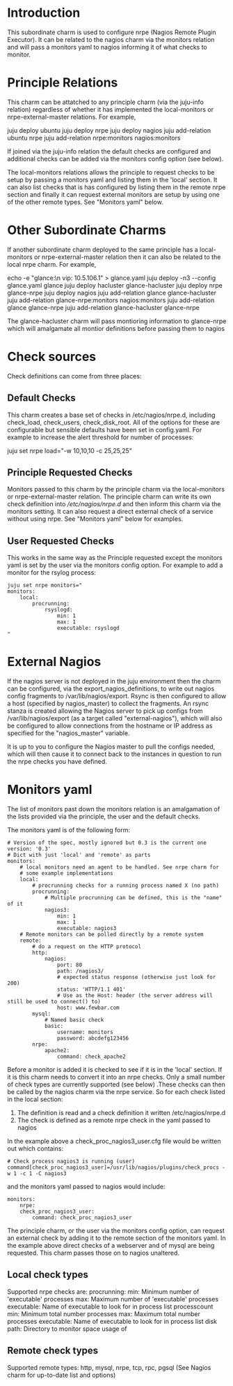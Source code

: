 Introduction
============

This subordinate charm is used to configure nrpe (Nagios Remote Plugin
Executor). It can be related to the nagios charm via the monitors relation and
will pass a monitors yaml to nagios informing it of what checks to monitor.

Principle Relations
===================

This charm can be attatched to any principle charm (via the juju-info relation)
regardless of whether it has implemented the local-monitors or
nrpe-external-master relations. For example,

juju deploy ubuntu
juju deploy nrpe
juju deploy nagios
juju add-relation ubuntu nrpe
juju add-relation nrpe:monitors nagios:monitors

If joined via the juju-info relation the default checks are configured and
additional checks can be added via the monitors config option (see below).

The local-monitors relations allows the principle to request checks to be setup
by passing a monitors yaml and listing them in the 'local' section. It can
also list checks that is has configured by listing them in the remote nrpe
section and finally it can request external monitors are setup by using one of
the other remote types. See "Monitors yaml" below.

Other Subordinate Charms
========================

If another subordinate charm deployed to the same principle has a
local-monitors or nrpe-external-master relation then it can also be related to
the local nrpe charm. For example,

echo -e "glance:\n  vip: 10.5.106.1" > glance.yaml
juju deploy -n3 --config glance.yaml glance
juju deploy hacluster glance-hacluster
juju deploy nrpe glance-nrpe
juju deploy nagios
juju add-relation glance glance-hacluster
juju add-relation glance-nrpe:monitors nagios:monitors
juju add-relation glance glance-nrpe
juju add-relation glance-hacluster glance-nrpe

The glance-hacluster charm will pass montioring information to glance-nrpe
which will amalgamate all montior definitions before passing them to nagios

Check sources
=============

Check definitions can come from three places:

Default Checks
--------------

This charm creates a base set of checks in /etc/nagios/nrpe.d, including
check\_load, check\_users, check\_disk\_root. All of the options for these are
configurable but sensible defaults have been set in config.yaml.
For example to increase the alert threshold for number of processes:

juju set nrpe load="-w 10,10,10 -c 25,25,25"

Principle Requested Checks
--------------------------

Monitors passed to this charm by the principle charm via the local-monitors
or nrpe-external-master relation. The principle charm can write its own
check definition into */etc/nagios/nrpe.d* and then inform this charm via the
monitors setting. It can also request a direct external check of a service
without using nrpe. See "Monitors yaml" below for examples.

User Requested Checks
---------------------

This works in the same way as the Principle requested except the monitors yaml
is set by the user via the monitors config option. For example to add a monitor
for the rsylog process:

    juju set nrpe monitors="
    monitors:
        local:
            procrunning:
                rsyslogd:
                    min: 1
                    max: 1
                    executable: rsyslogd
    "



External Nagios 
===============

If the nagios server is not deployed in the juju environment then the charm can
be configured, via the export\_nagios\_definitions, to write out nagios config
fragments to /var/lib/nagios/export. Rsync is then configured to allow a host
(specified by nagios\_master) to collect the fragments. An rsync stanza is created
allowing the Nagios server to pick up configs from /var/lib/nagios/export (as
a target called "external-nagios"), which will also be configured to allow
connections from the hostname or IP address as specified for the
"nagios\_master" variable.

It is up to you to configure the Nagios master to pull the configs needed, which
will then cause it to connect back to the instances in question to run the nrpe
checks you have defined.

Monitors yaml
=============

The list of monitors past down the monitors relation is an amalgamation of the
lists provided via the principle, the user and the default checks.

The monitors yaml is of the following form:

     
    # Version of the spec, mostly ignored but 0.3 is the current one
    version: '0.3'
    # Dict with just 'local' and 'remote' as parts
    monitors:
        # local monitors need an agent to be handled. See nrpe charm for
        # some example implementations
        local:
            # procrunning checks for a running process named X (no path)
            procrunning:
                # Multiple procrunning can be defined, this is the "name" of it
                nagios3:
                    min: 1
                    max: 1
                    executable: nagios3
        # Remote monitors can be polled directly by a remote system
        remote:
            # do a request on the HTTP protocol
            http:
                nagios:
                    port: 80
                    path: /nagios3/
                    # expected status response (otherwise just look for 200)
                    status: 'HTTP/1.1 401'
                    # Use as the Host: header (the server address will still be used to connect() to)
                    host: www.fewbar.com
            mysql:
                # Named basic check
                basic:
                    username: monitors
                    password: abcdefg123456
            nrpe:
                apache2:
                    command: check_apache2



Before a monitor is added it is checked to see if it is in the 'local' section.
If it is this charm needs to convert it into an nrpe checks. Only a small
number of check types are currently supported (see below) .These checks can
then be called by the nagios charm via the nrpe service. So for each check
listed in the local section:



1.  The definition is read and a check definition it written /etc/nagios/nrpe.d
2.  The check is defined as a remote nrpe check in the yaml passed to nagios

In the example above a check\_proc\_nagios3\_user.cfg file would be written
out which contains:

    # Check process nagios3 is running (user)
    command[check_proc_nagios3_user]=/usr/lib/nagios/plugins/check_procs -w 1 -c 1 -C nagios3

and the monitors yaml passed to nagios would include:

    monitors:
        nrpe:
	    check_proc_nagios3_user:
	        command: check_proc_nagios3_user

The principle charm, or the user via the monitors config option, can request an
external check by adding it to the remote section of the monitors yaml. In the
example above direct checks of a webserver and of mysql are being requested.
This charm passes those on to nagios unaltered.

Local check types
-----------------

Supported nrpe checks are:
    procrunning:
      min: Minimum number of 'executable' processes
      max: Maximum number of 'executable' processes
      executable: Name of executable to look for in process list
    processcount
      min: Minimum total number processes
      max: Maximum total number processes
      executable: Name of executable to look for in process list
    disk
      path: Directory to monitor space usage of

Remote check types
------------------

Supported remote types:
    http, mysql, nrpe, tcp, rpc, pgsql
    (See Nagios charm for up-to-date list and options)
